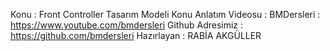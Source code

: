Konu : Front Controller Tasarım Modeli
Konu Anlatım Videosu : 
BMDersleri : https://www.youtube.com/bmdersleri
Github Adresimiz : https://github.com/bmdersleri
Hazırlayan : RABİA AKGÜLLER